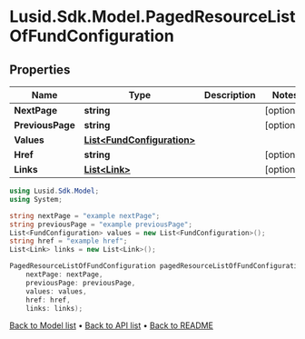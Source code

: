 # Lusid.Sdk.Model.PagedResourceListOfFundConfiguration

## Properties

Name | Type | Description | Notes
------------ | ------------- | ------------- | -------------
**NextPage** | **string** |  | [optional] 
**PreviousPage** | **string** |  | [optional] 
**Values** | [**List&lt;FundConfiguration&gt;**](FundConfiguration.md) |  | 
**Href** | **string** |  | [optional] 
**Links** | [**List&lt;Link&gt;**](Link.md) |  | [optional] 

```csharp
using Lusid.Sdk.Model;
using System;

string nextPage = "example nextPage";
string previousPage = "example previousPage";
List<FundConfiguration> values = new List<FundConfiguration>();
string href = "example href";
List<Link> links = new List<Link>();

PagedResourceListOfFundConfiguration pagedResourceListOfFundConfigurationInstance = new PagedResourceListOfFundConfiguration(
    nextPage: nextPage,
    previousPage: previousPage,
    values: values,
    href: href,
    links: links);
```

[Back to Model list](../README.md#documentation-for-models) &#8226; [Back to API list](../README.md#documentation-for-api-endpoints) &#8226; [Back to README](../README.md)
